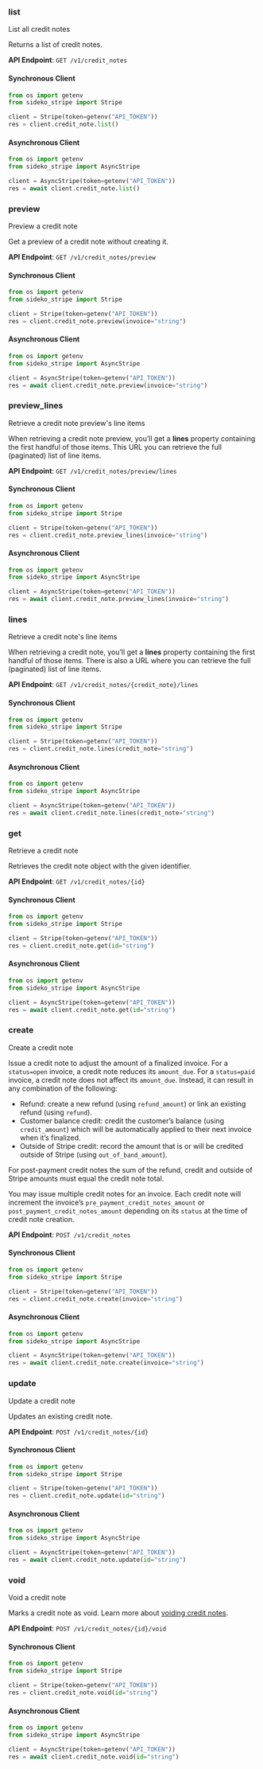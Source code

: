 
### list <a name="list"></a>
List all credit notes

<p>Returns a list of credit notes.</p>

**API Endpoint**: `GET /v1/credit_notes`

#### Synchronous Client

```python
from os import getenv
from sideko_stripe import Stripe

client = Stripe(token=getenv("API_TOKEN"))
res = client.credit_note.list()
```

#### Asynchronous Client

```python
from os import getenv
from sideko_stripe import AsyncStripe

client = AsyncStripe(token=getenv("API_TOKEN"))
res = await client.credit_note.list()
```

### preview <a name="preview"></a>
Preview a credit note

<p>Get a preview of a credit note without creating it.</p>

**API Endpoint**: `GET /v1/credit_notes/preview`

#### Synchronous Client

```python
from os import getenv
from sideko_stripe import Stripe

client = Stripe(token=getenv("API_TOKEN"))
res = client.credit_note.preview(invoice="string")
```

#### Asynchronous Client

```python
from os import getenv
from sideko_stripe import AsyncStripe

client = AsyncStripe(token=getenv("API_TOKEN"))
res = await client.credit_note.preview(invoice="string")
```

### preview_lines <a name="preview_lines"></a>
Retrieve a credit note preview's line items

<p>When retrieving a credit note preview, you’ll get a <strong>lines</strong> property containing the first handful of those items. This URL you can retrieve the full (paginated) list of line items.</p>

**API Endpoint**: `GET /v1/credit_notes/preview/lines`

#### Synchronous Client

```python
from os import getenv
from sideko_stripe import Stripe

client = Stripe(token=getenv("API_TOKEN"))
res = client.credit_note.preview_lines(invoice="string")
```

#### Asynchronous Client

```python
from os import getenv
from sideko_stripe import AsyncStripe

client = AsyncStripe(token=getenv("API_TOKEN"))
res = await client.credit_note.preview_lines(invoice="string")
```

### lines <a name="lines"></a>
Retrieve a credit note's line items

<p>When retrieving a credit note, you’ll get a <strong>lines</strong> property containing the first handful of those items. There is also a URL where you can retrieve the full (paginated) list of line items.</p>

**API Endpoint**: `GET /v1/credit_notes/{credit_note}/lines`

#### Synchronous Client

```python
from os import getenv
from sideko_stripe import Stripe

client = Stripe(token=getenv("API_TOKEN"))
res = client.credit_note.lines(credit_note="string")
```

#### Asynchronous Client

```python
from os import getenv
from sideko_stripe import AsyncStripe

client = AsyncStripe(token=getenv("API_TOKEN"))
res = await client.credit_note.lines(credit_note="string")
```

### get <a name="get"></a>
Retrieve a credit note

<p>Retrieves the credit note object with the given identifier.</p>

**API Endpoint**: `GET /v1/credit_notes/{id}`

#### Synchronous Client

```python
from os import getenv
from sideko_stripe import Stripe

client = Stripe(token=getenv("API_TOKEN"))
res = client.credit_note.get(id="string")
```

#### Asynchronous Client

```python
from os import getenv
from sideko_stripe import AsyncStripe

client = AsyncStripe(token=getenv("API_TOKEN"))
res = await client.credit_note.get(id="string")
```

### create <a name="create"></a>
Create a credit note

<p>Issue a credit note to adjust the amount of a finalized invoice. For a <code>status=open</code> invoice, a credit note reduces
its <code>amount_due</code>. For a <code>status=paid</code> invoice, a credit note does not affect its <code>amount_due</code>. Instead, it can result
in any combination of the following:</p>

<ul>
<li>Refund: create a new refund (using <code>refund_amount</code>) or link an existing refund (using <code>refund</code>).</li>
<li>Customer balance credit: credit the customer’s balance (using <code>credit_amount</code>) which will be automatically applied to their next invoice when it’s finalized.</li>
<li>Outside of Stripe credit: record the amount that is or will be credited outside of Stripe (using <code>out_of_band_amount</code>).</li>
</ul>

<p>For post-payment credit notes the sum of the refund, credit and outside of Stripe amounts must equal the credit note total.</p>

<p>You may issue multiple credit notes for an invoice. Each credit note will increment the invoice’s <code>pre_payment_credit_notes_amount</code>
or <code>post_payment_credit_notes_amount</code> depending on its <code>status</code> at the time of credit note creation.</p>

**API Endpoint**: `POST /v1/credit_notes`

#### Synchronous Client

```python
from os import getenv
from sideko_stripe import Stripe

client = Stripe(token=getenv("API_TOKEN"))
res = client.credit_note.create(invoice="string")
```

#### Asynchronous Client

```python
from os import getenv
from sideko_stripe import AsyncStripe

client = AsyncStripe(token=getenv("API_TOKEN"))
res = await client.credit_note.create(invoice="string")
```

### update <a name="update"></a>
Update a credit note

<p>Updates an existing credit note.</p>

**API Endpoint**: `POST /v1/credit_notes/{id}`

#### Synchronous Client

```python
from os import getenv
from sideko_stripe import Stripe

client = Stripe(token=getenv("API_TOKEN"))
res = client.credit_note.update(id="string")
```

#### Asynchronous Client

```python
from os import getenv
from sideko_stripe import AsyncStripe

client = AsyncStripe(token=getenv("API_TOKEN"))
res = await client.credit_note.update(id="string")
```

### void <a name="void"></a>
Void a credit note

<p>Marks a credit note as void. Learn more about <a href="/docs/billing/invoices/credit-notes#voiding">voiding credit notes</a>.</p>

**API Endpoint**: `POST /v1/credit_notes/{id}/void`

#### Synchronous Client

```python
from os import getenv
from sideko_stripe import Stripe

client = Stripe(token=getenv("API_TOKEN"))
res = client.credit_note.void(id="string")
```

#### Asynchronous Client

```python
from os import getenv
from sideko_stripe import AsyncStripe

client = AsyncStripe(token=getenv("API_TOKEN"))
res = await client.credit_note.void(id="string")
```
